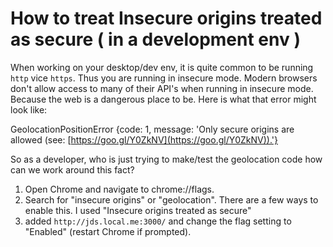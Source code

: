 # How to treat Insecure origins treated as secure ( in a development env )

When working on your desktop/dev env, it is quite common to be running `http` vice `https`. 
Thus you are running in insecure mode. Modern browsers don't allow access to many of their 
API's when running in insecure mode. Because the web is a dangerous place to be.
Here is what that error might look like:

GeolocationPositionError {code: 1, message: 'Only secure origins are allowed (see: [https://goo.gl/Y0ZkNV](https://goo.gl/Y0ZkNV)).'}

So as a developer, who is just trying to make/test the geolocation code how can we work around this fact?


1. Open Chrome and navigate to chrome://flags.
2. Search for "insecure origins" or "geolocation".
   There are a few ways to enable this.
   I used "Insecure origins treated as secure"
3. added `http://jds.local.me:3000/` and change the flag setting to "Enabled" (restart Chrome if prompted).



